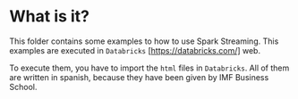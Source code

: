 # What is it?
This folder contains some examples to how to use Spark Streaming. This examples are executed in `Databricks` [https://databricks.com/] web. 

To execute them, you have to import the `html` files in `Databricks`. All of them are written in spanish, because they have been given by IMF Business School. 